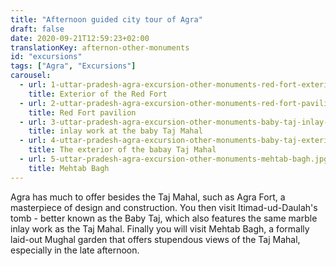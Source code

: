```yaml
---
title: "Afternoon guided city tour of Agra"
draft: false
date: 2020-09-21T12:59:23+02:00
translationKey: afternon-other-monuments
id: "excursions"
tags: ["Agra", "Excursions"] 
carousel:
  - url: 1-uttar-pradesh-agra-excursion-other-monuments-red-fort-exterior.jpg
    title: Exterior of the Red Fort
  - url: 2-uttar-pradesh-agra-excursion-other-monuments-red-fort-pavilion.jpg
    title: Red Fort pavilion
  - url: 3-uttar-pradesh-agra-excursion-other-monuments-baby-taj-inlay-work.jpg
    title: inlay work at the baby Taj Mahal
  - url: 4-uttar-pradesh-agra-excursion-other-monuments-baby-taj-exterior.jpg
    title: The exterior of the babay Taj Mahal
  - url: 5-uttar-pradesh-agra-excursion-other-monuments-mehtab-bagh.jpg
    title: Mehtab Bagh
---
```

Agra has much to offer besides the Taj Mahal, such as Agra Fort, a masterpiece of design and construction. You then visit Itimad-ud-Daulah's tomb - better known as the Baby Taj, which also features the same marble inlay work as the Taj Mahal. Finally you will visit Mehtab Bagh, a formally laid-out Mughal garden that offers stupendous views of the Taj Mahal, especially in the late afternoon. 





